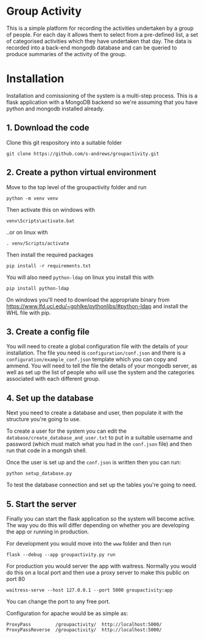 # Group Activity
This is a simple platform for recording the activities undertaken by a group of people.  For each day it allows them to select from a pre-defined list, a set of categorised activities which they have undertaken that day.  The data is recorded into a back-end mongodb database and can be queried to produce summaries of the activity of the group.

# Installation
Installation and comissioning of the system is a multi-step process. This is a flask application with a MongoDB backend so we're assuming that you have python and mongodb installed already.

## 1. Download the code
Clone this git respository into a suitable folder

```git clone https://github.com/s-andrews/groupactivity.git```

## 2. Create a python virtual environment
Move to the top level of the groupactivity folder and run

```python -m venv venv```

Then activate this on windows with

```venv\Scripts\activate.bat```

..or on linux with 

```. venv/Scripts/activate```

Then install the required packages

```pip install -r requirements.txt```

You will also need ```python-ldap``` on linux you install this with

```pip install python-ldap```

On windows you'll need to download the appropriate binary from https://www.lfd.uci.edu/~gohlke/pythonlibs/#python-ldap and install the WHL file with pip.

## 3. Create a config file
You will need to create a global configuration file with the details of your installation.  The file you need is ```configuration/conf.json``` and there is a ```configuration/example_conf.json``` template which you can copy and ammend. You will need to tell the file the details of your mongodb server, as well as set up the list of people who will use the system and the categories associated with each different group.

## 4. Set up the database
Next you need to create a database and user, then populate it with the structure you're going to use.

To create a user for the system you can edit the ```database/create_database_and_user.txt``` to put in a suitable username and password (which must match what you had in the ```conf.json``` file) and then run that code in a mongsh shell.

Once the user is set up and the ```conf.json``` is written then you can run:

```python setup_database.py```

To test the database connection and set up the tables you're going to need.

## 5. Start the server
Finally you can start the flask application so the system will become active.  The way you do this will differ depending on whether you are developing the app or running in production.

For development you would move into the ```www``` folder and then run

```flask --debug --app groupactivity.py run```

For production you would server the app with waitress.  Normally you would do this on a local port and then use a proxy server to make this public on port 80

```waitress-serve --host 127.0.0.1 --port 5000 groupactivity:app```

You can change the port to any free port.

Configuration for apache would be as simple as:

```
ProxyPass         /groupactivity/  http://localhost:5000/
ProxyPassReverse  /groupactivity/  http://localhost:5000/
```